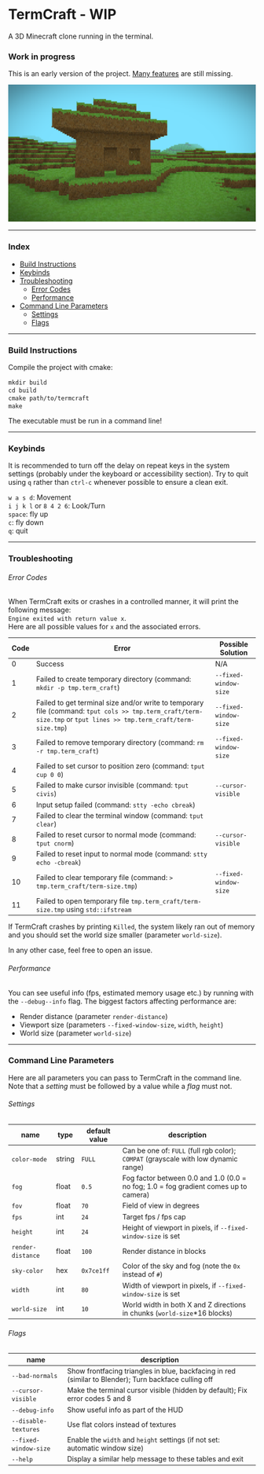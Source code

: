 # TermCraft - WIP
A 3D Minecraft clone running in the terminal.

### Work in progress
This is an early version of the project. [Many features](doc/TODO.md) are still missing.

![Screenshot](doc/Screenshot.png)

---

### Index
- [Build Instructions](#build-instruction)
- [Keybinds](#keybinds)
- [Troubleshooting](#troubleshooting)
    - [Error Codes](#error-codes)
    - [Performance](#performance)
- [Command Line Parameters](#command-line-parameters)
    - [Settings](#settings)
    - [Flags](#flags)

---

### Build Instructions
Compile the project with cmake:  
```
mkdir build
cd build
cmake path/to/termcraft
make
```
The executable must be run in a command line!

---

### Keybinds
It is recommended to turn off the delay on repeat keys in the system settings (probably under the keyboard or accessibility section). Try to quit using `q` rather than `ctrl-c` whenever possible to ensure a clean exit.

`w a s d`: Movement  
`i j k l` or `8 4 2 6`: Look/Turn  
`space`: fly up  
`c`: fly down  
`q`: quit

---

### Troubleshooting

###### Error Codes
When TermCraft exits or crashes in a controlled manner, it will print the following message:  
`Engine exited with return value x`.  
Here are all possible values for `x` and the associated errors.

| Code | Error | Possible Solution |
| ---- | ----- | -------- |
| 0 | Success | N/A |
| 1 | Failed to create temporary directory (command: `mkdir -p tmp.term_craft`) | `--fixed-window-size` |
| 2 | Failed to get terminal size and/or write to temporary file (command: `tput cols >> tmp.term_craft/term-size.tmp` or `tput lines >> tmp.term_craft/term-size.tmp`) | `--fixed-window-size` |
| 3 | Failed to remove temporary directory (command: `rm -r tmp.term_craft`) | `--fixed-window-size` |
| 4 | Failed to set cursor to position zero (command: `tput cup 0 0`) |  |
| 5 | Failed to make cursor invisible (command: `tput civis`) | `--cursor-visible` |
| 6 | Input setup failed (command: `stty -echo cbreak`) |  |
| 7 | Failed to clear the terminal window (command: `tput clear`) |  |
| 8 | Failed to reset cursor to normal mode (command: `tput cnorm`) | `--cursor-visible` |
| 9 | Failed to reset input to normal mode (command: `stty echo -cbreak`) |  |
| 10 | Failed to clear temporary file (command: `> tmp.term_craft/term-size.tmp`) | `--fixed-window-size` |
| 11 | Failed to open temporary file `tmp.term_craft/term-size.tmp` using `std::ifstream` |  |

If TermCraft crashes by printing `Killed`, the system likely ran out of memory and you should set the world size smaller (parameter `world-size`).  

In any other case, feel free to open an issue.

###### Performance
You can see useful info (fps, estimated memory usage etc.) by running with the `--debug--info` flag.
The biggest factors affecting performance are:

- Render distance (parameter `render-distance`)
- Viewport size (parameters `--fixed-window-size`, `width`, `height`)
- World size (parameter `world-size`)

---

### Command Line Parameters
Here are all parameters you can pass to TermCraft in the command line. Note that a *setting* must be followed by a value while a *flag* must not.

###### Settings
| name | type | default value | description |
| ---- | ---- | ------------- | ----------- |
| `color-mode` | string | `FULL` | Can be one of: `FULL` (full rgb color); `COMPAT` (grayscale with low dynamic range) |
| `fog` | float | `0.5` | Fog factor between 0.0 and 1.0 (0.0 = no fog; 1.0 = fog gradient comes up to camera) |
| `fov` | float | `70` | Field of view in degrees |
| `fps` | int | `24` | Target fps / fps cap |
| `height` | int | `24` | Height of viewport in pixels, if `--fixed-window-size` is set |
| `render-distance` | float | `100` | Render distance in blocks |
| `sky-color` | hex | `0x7ce1ff` | Color of the sky and fog (note the `0x` instead of `#`) |
| `width` | int | `80` | Width of viewport in pixels, if `--fixed-window-size` is set |
| `world-size` | int | `10` | World width in both X and Z directions in chunks (`world-size`*16 blocks) |

###### Flags
| name | description |
| ---- | ----------- |
| `--bad-normals` | Show frontfacing triangles in blue, backfacing in red (similar to Blender); Turn backface culling off |
| `--cursor-visible` | Make the terminal cursor visible (hidden by default); Fix error codes 5 and 8 |
| `--debug-info` | Show useful info as part of the HUD |
| `--disable-textures` | Use flat colors instead of textures |
| `--fixed-window-size` | Enable the `width` and `height` settings (if not set: automatic window size) |
| `--help` | Display a similar help message to these tables and exit |
